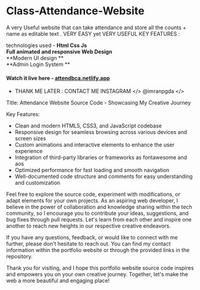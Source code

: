 # Class-Attendance-Website
A very Useful website that can take attendance and store all the counts + name as editable text . VERY EASY yet VERY USEFUL
KEY FEATURES :

technologies used - **Html Css Js** <br>
**Full animated and responsive Web Design** <br>
**Modern UI design **<br>
**Admin Login System **<br>





#### Watch it live here - [attendbca.netlify.app](https://attendbca.netlify.app/)
 - THANK ME LATER :  CONTACT ME INSTAGRAM </> @imranpgda </>

Title: Attendance Website Source Code - Showcasing My Creative Journey


Key Features:
- Clean and modern HTML5, CSS3, and JavaScript codebase
- Responsive design for seamless browsing across various devices and screen sizes
- Custom animations and interactive elements to enhance the user experience
- Integration of third-party libraries or frameworks as fontawesome and aos
- Optimized performance for fast loading and smooth navigation
- Well-documented code structure and comments for easy understanding and customization

Feel free to explore the source code, experiment with modifications, or adapt elements for your own projects. As an aspiring web developer, I believe in the power of collaboration and knowledge sharing within the tech community, so I encourage you to contribute your ideas, suggestions, and bug fixes through pull requests. Let's learn from each other and inspire one another to reach new heights in our respective creative endeavors.

If you have any questions, feedback, or would like to connect with me further, please don't hesitate to reach out. You can find my contact information within the portfolio website or through the provided links in the repository.

Thank you for visiting, and I hope this portfolio website source code inspires and empowers you on your own creative journey. Together, let's make the web a more beautiful and engaging place!
